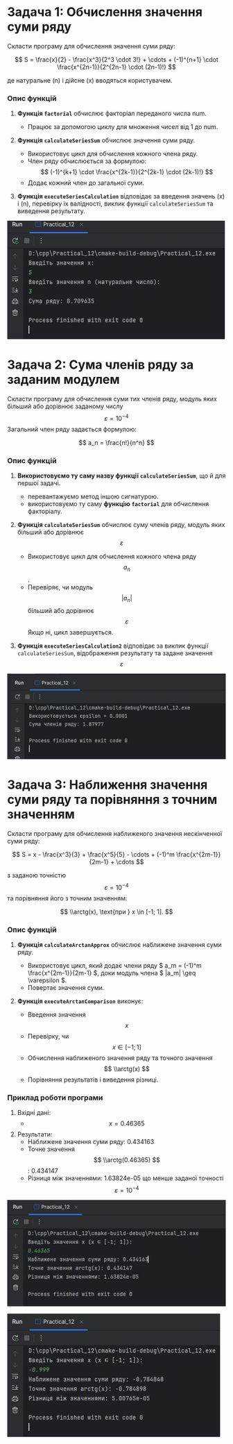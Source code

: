 
# Задача 1: Обчислення значення суми ряду

Скласти програму для обчислення значення суми ряду:

$$
S = \frac{x}{2} - \frac{x^3}{2^3 \cdot 3!} + \cdots + (-1)^{n+1} \cdot \frac{x^{2n-1}}{2^{2n-1} \cdot (2n-1)!}
$$

де натуральне \(n\) і дійсне \(x\) вводяться користувачем.

### Опис функцій

1. **Функція `factorial`** обчислює факторіал переданого числа num.
    - Працює за допомогою циклу для множення чисел від 1 до num.

2. **Функція `calculateSeriesSum`** обчислює значення суми ряду.
    - Використовує цикл для обчислення кожного члена ряду.
    - Член ряду обчислюється за формулою:
      $$
      (-1)^{k+1} \cdot \frac{x^{2k-1}}{2^{2k-1} \cdot (2k-1)!}
      $$
    - Додає кожний член до загальної суми.

3. **Функція `executeSeriesCalculation`** відповідає за введення значень (x) і (n), перевірку їх валідності, виклик функції `calculateSeriesSum` та виведення результату.

![2024-11-29_202609.jpg](screenshots%2F2024-11-29_202609.jpg)

# Задача 2: Сума членів ряду за заданим модулем

Скласти програму для обчислення суми тих членів ряду, модуль яких більший або дорівнює заданому числу $$ \varepsilon = 10^{-4} $$
Загальний член ряду задається формулою:

$$
a_n = \frac{n!}{n^n}
$$

### Опис функцій

1. **Використовуємо ту саму назву функції `calculateSeriesSum`**, що й для першої задачі. 
   - перевантажуємо метод іншою сигнатурою.
   - використовуємо ту саму **функцію `factorial`** для обчислення факторіалу.

2. **Функція `calculateSeriesSum`** обчислює суму членів ряду, модуль яких більший або дорівнює $$ \varepsilon $$
   - Використовує цикл для обчислення кожного члена ряду $$ a_n $$.
   - Перевіряє, чи модуль $$ |a_n| $$ більший або дорівнює $$ \varepsilon $$ Якщо ні, цикл завершується.

3. **Функція `executeSeriesCalculation2`** відповідає за виклик функції `calculateSeriesSum`, відображення результату та задане значення $$ \varepsilon $$

![2024-11-29_205652.jpg](screenshots%2F2024-11-29_205652.jpg)

# Задача 3: Наближення значення суми ряду та порівняння з точним значенням

Скласти програму для обчислення наближеного значення нескінченної суми ряду:

$$
S = x - \frac{x^3}{3} + \frac{x^5}{5} - \cdots + (-1)^m \frac{x^{2m-1}}{2m-1} + \cdots
$$

з заданою точністю $$ \varepsilon = 10^{-4} $$ та порівняння його з точним значенням:

$$
\\arctg(x), \text{при } x \in [-1; 1].
$$

### Опис функцій

1. **Функція `calculateArctanApprox`** обчислює наближене значення суми ряду.
   - Використовує цикл, який додає члени ряду $ a_m = (-1)^m \frac{x^{2m-1}}{2m-1} $, доки модуль члена $ |a_m| \geq \varepsilon $.
   - Повертає значення суми.

2. **Функція `executeArctanComparison`** виконує:
   - Введення значення $$ x $$
   - Перевірку, чи $$ x \in [-1; 1] $$
   - Обчислення наближеного значення ряду та точного значення $$ \\arctg(x) $$
   - Порівняння результатів і виведення різниці.

### Приклад роботи програми

1. Вхідні дані:
   - $$ x = 0.46365 $$
2. Результати:
   - Наближене значення суми ряду: 0.434163
   - Точне значення 
$$ 
\\arctg(0.46365) 
$$
: 0.434147
   - Різниця між значеннями: 1.63824e-05 що менше заданої точності $$ \varepsilon = 10^{-4} $$

![2024-11-29_211633.jpg](screenshots%2F2024-11-29_211633.jpg)

![2024-11-29_212026.jpg](screenshots%2F2024-11-29_212026.jpg)